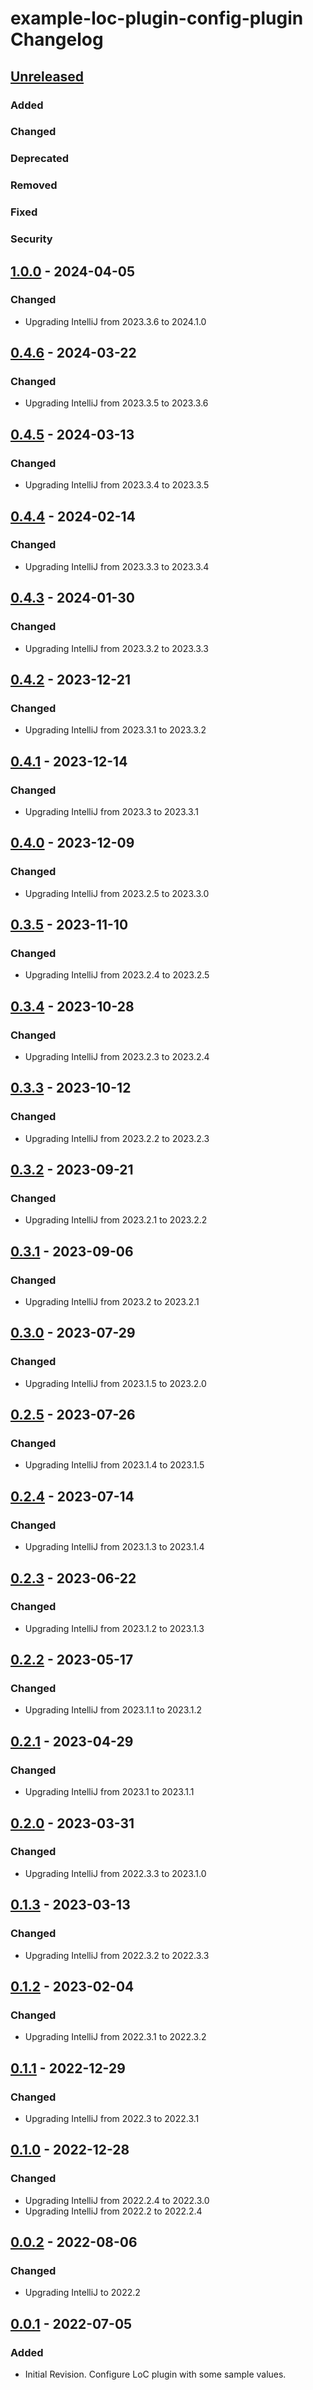 <!-- Keep a Changelog guide -> https://keepachangelog.com -->

# example-loc-plugin-config-plugin Changelog

## [Unreleased]

### Added

### Changed

### Deprecated

### Removed

### Fixed

### Security

## [1.0.0] - 2024-04-05

### Changed
- Upgrading IntelliJ from 2023.3.6 to 2024.1.0

## [0.4.6] - 2024-03-22

### Changed
- Upgrading IntelliJ from 2023.3.5 to 2023.3.6

## [0.4.5] - 2024-03-13

### Changed
- Upgrading IntelliJ from 2023.3.4 to 2023.3.5

## [0.4.4] - 2024-02-14

### Changed
- Upgrading IntelliJ from 2023.3.3 to 2023.3.4

## [0.4.3] - 2024-01-30

### Changed
- Upgrading IntelliJ from 2023.3.2 to 2023.3.3

## [0.4.2] - 2023-12-21

### Changed
- Upgrading IntelliJ from 2023.3.1 to 2023.3.2

## [0.4.1] - 2023-12-14

### Changed
- Upgrading IntelliJ from 2023.3 to 2023.3.1

## [0.4.0] - 2023-12-09

### Changed
- Upgrading IntelliJ from 2023.2.5 to 2023.3.0

## [0.3.5] - 2023-11-10

### Changed
- Upgrading IntelliJ from 2023.2.4 to 2023.2.5

## [0.3.4] - 2023-10-28

### Changed
- Upgrading IntelliJ from 2023.2.3 to 2023.2.4

## [0.3.3] - 2023-10-12

### Changed
- Upgrading IntelliJ from 2023.2.2 to 2023.2.3

## [0.3.2] - 2023-09-21

### Changed
- Upgrading IntelliJ from 2023.2.1 to 2023.2.2

## [0.3.1] - 2023-09-06

### Changed
- Upgrading IntelliJ from 2023.2 to 2023.2.1

## [0.3.0] - 2023-07-29

### Changed
- Upgrading IntelliJ from 2023.1.5 to 2023.2.0

## [0.2.5] - 2023-07-26

### Changed
- Upgrading IntelliJ from 2023.1.4 to 2023.1.5

## [0.2.4] - 2023-07-14

### Changed
- Upgrading IntelliJ from 2023.1.3 to 2023.1.4

## [0.2.3] - 2023-06-22

### Changed
- Upgrading IntelliJ from 2023.1.2 to 2023.1.3

## [0.2.2] - 2023-05-17

### Changed
- Upgrading IntelliJ from 2023.1.1 to 2023.1.2

## [0.2.1] - 2023-04-29

### Changed
- Upgrading IntelliJ from 2023.1 to 2023.1.1

## [0.2.0] - 2023-03-31

### Changed
- Upgrading IntelliJ from 2022.3.3 to 2023.1.0

## [0.1.3] - 2023-03-13

### Changed
- Upgrading IntelliJ from 2022.3.2 to 2022.3.3

## [0.1.2] - 2023-02-04

### Changed
- Upgrading IntelliJ from 2022.3.1 to 2022.3.2

## [0.1.1] - 2022-12-29

### Changed
- Upgrading IntelliJ from 2022.3 to 2022.3.1

## [0.1.0] - 2022-12-28

### Changed
- Upgrading IntelliJ from 2022.2.4 to 2022.3.0
- Upgrading IntelliJ from 2022.2 to 2022.2.4

## [0.0.2] - 2022-08-06

### Changed
- Upgrading IntelliJ to 2022.2

## [0.0.1] - 2022-07-05

### Added
- Initial Revision. Configure LoC plugin with some sample values.

[Unreleased]: https://github.com/ChrisCarini/example-loc-plugin-config-plugin/compare/v1.0.0...HEAD
[1.0.0]: https://github.com/ChrisCarini/example-loc-plugin-config-plugin/compare/v0.4.6...v1.0.0
[0.4.6]: https://github.com/ChrisCarini/example-loc-plugin-config-plugin/compare/v0.4.5...v0.4.6
[0.4.5]: https://github.com/ChrisCarini/example-loc-plugin-config-plugin/compare/v0.4.4...v0.4.5
[0.4.4]: https://github.com/ChrisCarini/example-loc-plugin-config-plugin/compare/v0.4.3...v0.4.4
[0.4.3]: https://github.com/ChrisCarini/example-loc-plugin-config-plugin/compare/v0.4.2...v0.4.3
[0.4.2]: https://github.com/ChrisCarini/example-loc-plugin-config-plugin/compare/v0.4.1...v0.4.2
[0.4.1]: https://github.com/ChrisCarini/example-loc-plugin-config-plugin/compare/v0.4.0...v0.4.1
[0.4.0]: https://github.com/ChrisCarini/example-loc-plugin-config-plugin/compare/v0.3.5...v0.4.0
[0.3.5]: https://github.com/ChrisCarini/example-loc-plugin-config-plugin/compare/v0.3.4...v0.3.5
[0.3.4]: https://github.com/ChrisCarini/example-loc-plugin-config-plugin/compare/v0.3.3...v0.3.4
[0.3.3]: https://github.com/ChrisCarini/example-loc-plugin-config-plugin/compare/v0.3.2...v0.3.3
[0.3.2]: https://github.com/ChrisCarini/example-loc-plugin-config-plugin/compare/v0.3.1...v0.3.2
[0.3.1]: https://github.com/ChrisCarini/example-loc-plugin-config-plugin/compare/v0.3.0...v0.3.1
[0.3.0]: https://github.com/ChrisCarini/example-loc-plugin-config-plugin/compare/v0.2.5...v0.3.0
[0.2.5]: https://github.com/ChrisCarini/example-loc-plugin-config-plugin/compare/v0.2.4...v0.2.5
[0.2.4]: https://github.com/ChrisCarini/example-loc-plugin-config-plugin/compare/v0.2.3...v0.2.4
[0.2.3]: https://github.com/ChrisCarini/example-loc-plugin-config-plugin/compare/v0.2.2...v0.2.3
[0.2.2]: https://github.com/ChrisCarini/example-loc-plugin-config-plugin/compare/v0.2.1...v0.2.2
[0.2.1]: https://github.com/ChrisCarini/example-loc-plugin-config-plugin/compare/v0.2.0...v0.2.1
[0.2.0]: https://github.com/ChrisCarini/example-loc-plugin-config-plugin/compare/v0.1.3...v0.2.0
[0.1.3]: https://github.com/ChrisCarini/example-loc-plugin-config-plugin/compare/v0.1.2...v0.1.3
[0.1.2]: https://github.com/ChrisCarini/example-loc-plugin-config-plugin/compare/v0.1.1...v0.1.2
[0.1.1]: https://github.com/ChrisCarini/example-loc-plugin-config-plugin/compare/v0.1.0...v0.1.1
[0.1.0]: https://github.com/ChrisCarini/example-loc-plugin-config-plugin/compare/v0.0.2...v0.1.0
[0.0.2]: https://github.com/ChrisCarini/example-loc-plugin-config-plugin/compare/v0.0.1...v0.0.2
[0.0.1]: https://github.com/ChrisCarini/example-loc-plugin-config-plugin/commits/v0.0.1
